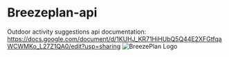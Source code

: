 # Breezeplan-api
Outdoor activity suggestions api
documentation: https://docs.google.com/document/d/1KUHJ_KR71HiHUbQ5Q44E2XFGtfqaWCWMKo_L27Z1QA0/edit?usp=sharing
![BreezePlan Logo](./breezeplan_logo.png)

